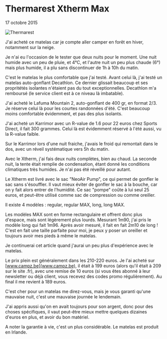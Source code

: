 # Thermarest Xtherm Max
17 octobre 2015

![Thermarest](https://voyage.wains.be/images/helix200-thermarest.jpg)

J'ai acheté ce matelas car je compte aller camper en forêt en hiver, notamment sur la neige.

Je n'ai eu l'occasion de le tester que deux nuits pour le moment. Une nuit humide avec un peu de pluie, et 4°C, et l'autre nuit un peu plus chaude (6°) mais plus humide, il a plu sans discontinuer de 1h à 10h du matin.

C'est le matelas le plus comfortable que j'ai testé. Avant celui là, j'ai testé un matelas auto-gonflant Decathlon. Ce dernier glissait beaucoup et ses propritétés isolantes n'étaient pas du tout exceptionnelles. Decathlon m'a remboursé (le service client est à ce niveau là imbatable).

J'ai acheté le Lafuma Mountain 2, auto-gonflant de 400 gr, en format 2/3. Je réserve celui là pour les courtes randonnées d'été. C'est beaucoup moins comfortable évidemment, et pas des plus isolants.

J'ai acheté un Karrimor avec un R-value de 1.6 pour 22 euros chez Sports Direct, il fait 300 grammes. Celui là est évidemment réservé à l'été aussi, vu la R-value faible.

Sur le Karrimor lors d'une nuit fraiche, j'avais le froid qui remontait dans le dos, avec un réveil systématique vers 5h du matin.

Avec le Xtherm, j'ai fais deux nuits complètes, bien au chaud. La seconde nuit, la tente était remplie de condensation, étant donné les conditions climatiques très humides. Je n'ai pas été réveillé pour autant.

Le Xtherm est livré avec le sac "NeoAir Pump", ce qui permet de gonfler le sac sans s'ésouffler. Il vaut mieux éviter de gonfler le sac à la bouche, car on y fait alors entrer de l'humidité. Ce sac "pompe" coûte à lui seul 25 euros, et peut-être utilisé comme sac de compression ou comme oreiller.

Il existe 4 modèles : regular, regular MAX, long, long MAX.

Les modèles MAX sont en forme rectangulaire et offrent donc plus d'espace, mais sont légèrement plus lourds. Mesurant 1m90, j'ai pris le modèle long qui fait 1m96. Après avoir mesuré, il fait en fait 2m10 de long ! C'est en fait une taille parfaite pour moi, je peux y poser un oreiller et toujours avoir mes pieds à même le matelas.

Je continuerai cet article quand j'aurai un peu plus d'expérience avec le matelas.

Le prix plein est généralement dans les 210-220 euros. Je l'ai acheté sur [www.campz.be](www.campz.be), il était à 199 euros (alors qu'il était à 209 sur le site .fr), avec une remise de 10 euros (si vous êtes abonné à leur newsletter ou déjà client, vous recevez des codes promo régulièrement). Au final il me revient à 189 euros.

C'est cher pour un matelas me direz-vous, mais je vous garanti qu'une mauvaise nuit, c'est une mauvaise journée le lendemain.

J'ai appris aussi qu'on en avait toujours pour son argent, donc pour des choses spécifiques, il vaut peut-être mieux mettre quelques dizaines d'euros en plus, et avoir du bon matériel.

A noter la garantie à vie, c'est un plus considérable. Le matelas est produit en Irlande.
